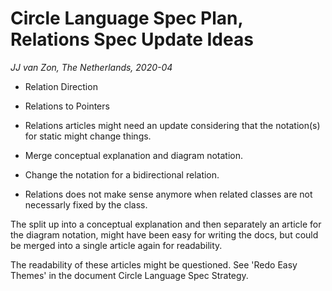 Circle Language Spec Plan, Relations Spec Update Ideas
===========================
*JJ van Zon, The Netherlands, 2020-04*

* Relation Direction
* Relations to Pointers

* Relations articles might need an update considering that the notation(s) for static might change things.
* Merge conceptual explanation and diagram notation.
* Change the notation for a bidirectional relation.
* Relations does not make sense anymore when related classes are not necessarly fixed by the class.

The split up into a conceptual explanation and then separately an article for the diagram notation, might have been easy for writing the docs, but could be merged into a single article again for readability.

The readability of these articles might be questioned. See 'Redo Easy Themes' in the document Circle Language Spec Strategy.